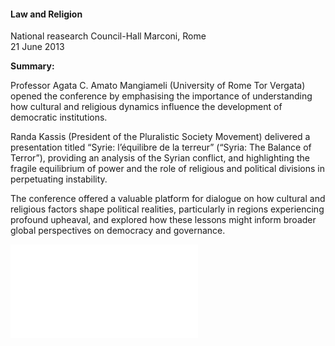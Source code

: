 <h4>Law and Religion</h4>

National reasearch Council-Hall Marconi, Rome  
21 June 2013

<b>Summary:</b>	

Professor Agata C. Amato Mangiameli (University of Rome Tor Vergata) opened the conference by emphasising the importance of understanding how cultural and religious dynamics influence the development of democratic institutions.

Randa Kassis (President of the Pluralistic Society Movement) delivered a presentation titled “Syrie: l’équilibre de la terreur” (“Syria: The Balance of Terror”), providing an analysis of the Syrian conflict, and highlighting the fragile equilibrium of power and the role of religious and political divisions in perpetuating instability.

The conference offered a valuable platform for dialogue on how cultural and religious factors shape political realities, particularly in regions experiencing profound upheaval, and explored how these lessons might inform broader global perspectives on democracy and governance.

![](137.pdf)
<p></p>

